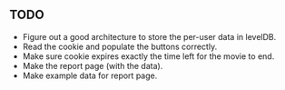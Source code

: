 ## TODO
- Figure out a good architecture to store the per-user data in levelDB. 
- Read the cookie and populate the buttons correctly.
- Make sure cookie expires exactly the time left for the movie to end.
- Make the report page (with the data). 
- Make example data for report page.